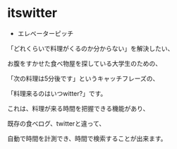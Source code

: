 # itswitter

* エレベーターピッチ

「どれくらいで料理がくるのか分からない」を解決したい、

お腹をすかせた食べ物屋を探している大学生のための、

「次の料理は5分後です」というキャッチフレーズの、

「料理来るのはいつwitter?」です。

これは、料理が来る時間を把握できる機能があり、

既存の食べログ、twitterと違って、

自動で時間を計測でき、時間で検索することが出来ます。

